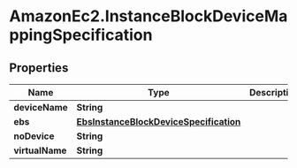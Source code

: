 # AmazonEc2.InstanceBlockDeviceMappingSpecification

## Properties

Name | Type | Description | Notes
------------ | ------------- | ------------- | -------------
**deviceName** | **String** |  | [optional] 
**ebs** | [**EbsInstanceBlockDeviceSpecification**](EbsInstanceBlockDeviceSpecification.md) |  | [optional] 
**noDevice** | **String** |  | [optional] 
**virtualName** | **String** |  | [optional] 


